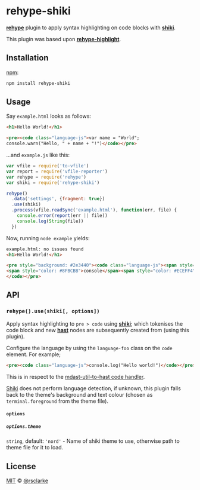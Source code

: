 # rehype-shiki

[**rehype**][rehype] plugin to apply syntax highlighting on code blocks with [**shiki**][shiki].

This plugin was based upon [**rehype-highlight**][rehype-highlight].

## Installation

[npm][]:

```bash
npm install rehype-shiki
```

## Usage

Say `example.html` looks as follows:

```html
<h1>Hello World!</h1>

<pre><code class="language-js">var name = "World";
console.warn("Hello, " + name + "!")</code></pre>
```

...and `example.js` like this:

```javascript
var vfile = require('to-vfile')
var report = require('vfile-reporter')
var rehype = require('rehype')
var shiki = require('rehype-shiki')

rehype()
  .data('settings', {fragment: true})
  .use(shiki)
  .process(vfile.readSync('example.html'), function(err, file) {
    console.error(report(err || file))
    console.log(String(file))
  })
```

Now, running `node example` yields:

```html
example.html: no issues found
<h1>Hello World!</h1>

<pre style="background: #2e3440"><code class="language-js"><span style="color: #81A1C1">var</span><span style="color: #D8DEE9FF"> </span><span style="color: #D8DEE9">name</span><span style="color: #D8DEE9FF"> </span><span style="color: #81A1C1">=</span><span style="color: #D8DEE9FF"> </span><span style="color: #ECEFF4">"</span><span style="color: #A3BE8C">World</span><span style="color: #ECEFF4">"</span><span style="color: #81A1C1">;</span>
<span style="color: #8FBCBB">console</span><span style="color: #ECEFF4">.</span><span style="color: #88C0D0">warn</span><span style="color: #D8DEE9FF">(</span><span style="color: #ECEFF4">"</span><span style="color: #A3BE8C">Hello, </span><span style="color: #ECEFF4">"</span><span style="color: #D8DEE9FF"> </span><span style="color: #81A1C1">+</span><span style="color: #D8DEE9FF"> </span><span style="color: #D8DEE9">name</span><span style="color: #D8DEE9FF"> </span><span style="color: #81A1C1">+</span><span style="color: #D8DEE9FF"> </span><span style="color: #ECEFF4">"</span><span style="color: #A3BE8C">!</span><span style="color: #ECEFF4">"</span><span style="color: #D8DEE9FF">)</span>
</code></pre>

```

## API

### `rehype().use(shiki[, options])`

Apply syntax highlighting to `pre > code` using [**shiki**][shiki]; which tokenises the code block and new [**hast**][hast] nodes are subsequently created from (using this plugin).

Configure the language by using the `language-foo` class on the `code` element.  For example;

```html
<pre><code class="language-js">console.log("Hello world!")</code></pre>
```

This is in respect to the [mdast-util-to-hast code handler](https://github.com/syntax-tree/mdast-util-to-hast/blob/master/lib/handlers/code.js).

[Shiki][shiki] does not perform language detection, if unknown, this plugin falls back to the theme's background and text colour (chosen as `terminal.foreground` from the theme file).

#### `options`

##### `options.theme`

`string`, default: `'nord'` - Name of shiki theme to use, otherwise path to theme file for it to load.

## License

[MIT][license] © [@rsclarke][rsclarke]

<!-- Definitions -->

[rehype]: https://github.com/rehypejs/rehype
[shiki]: https://github.com/octref/shiki
[rehype-highlight]: https://github.com/rehypejs/rehype-highlight
[npm]: https://docs.npmjs.com/cli/install
[hast]: https://github.com/syntax-tree/hast
[license]: LICENSE
[rsclarke]: https://rsclarke.dev

